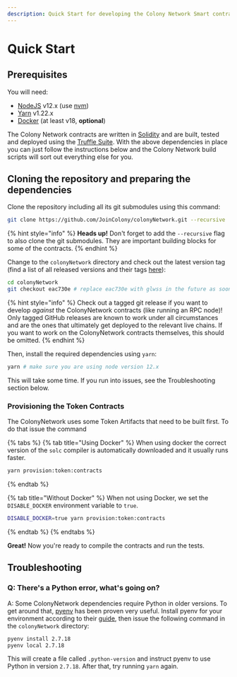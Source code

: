 ```yaml
---
description: Quick Start for developing the Colony Network Smart contracts
---
```


# Quick Start

## Prerequisites

You will need:

* [NodeJS](https://nodejs.org/en/) v12.x (use [nvm](https://github.com/nvm-sh/nvm))
* [Yarn](https://yarnpkg.com/) v1.22.x
* [Docker](https://docs.docker.com/get-docker/) (at least v18, **optional**)

The Colony Network contracts are written in [Solidity](https://soliditylang.org/) and are built, tested and deployed using the [Truffle Suite](https://trufflesuite.com/). With the above dependencies in place you can just follow the instructions below and the Colony Network build scripts will sort out everything else for you.

## Cloning the repository and preparing the dependencies

Clone the repository including all its git submodules using this command:

```bash
git clone https://github.com/JoinColony/colonyNetwork.git --recursive
```

{% hint style="info" %}
**Heads up!** Don't forget to add the `--recursive` flag to also clone the git submodules. They are important building blocks for some of the contracts.
{% endhint %}

Change to the `colonyNetwork` directory and check out the latest version tag (find a list of all released versions and their tags [here](https://github.com/JoinColony/colonyNetwork/releases)):

```bash
cd colonyNetwork
git checkout eac730e # replace eac730e with glwss in the future as soon as it's available
```

{% hint style="info" %}
Check out a tagged git release if you want to develop _against_ the ColonyNetwork contracts (like running an RPC node)! Only tagged GitHub releases are known to work under all circumstances and are the ones that ultimately get deployed to the relevant live chains. If you want to work on the ColonyNetwork contracts themselves, this should be omitted.
{% endhint %}

Then, install the required dependencies using `yarn`:

```bash
yarn # make sure you are using node version 12.x
```

This will take some time. If you run into issues, see the Troubleshooting section below.

### Provisioning the Token Contracts

The ColonyNetwork uses some Token Artifacts that need to be built first. To do that issue the command

{% tabs %}
{% tab title="Using Docker" %}
When using docker the correct version of the `solc` compiler is automatically downloaded and it usually runs faster.

```bash
yarn provision:token:contracts
```
{% endtab %}

{% tab title="Without Docker" %}
When not using Docker, we set the `DISABLE_DOCKER` environment variable to `true`.

```bash
DISABLE_DOCKER=true yarn provision:token:contracts
```
{% endtab %}
{% endtabs %}

**Great!** Now you're ready to compile the contracts and run the tests.

## Troubleshooting

### Q: There's a Python error, what's going on?

A: Some ColonyNetwork dependencies require Python in older versions. To get around that, [pyenv](https://github.com/pyenv/pyenv) has been proven very useful. Install pyenv for your environment according to their [guide](https://github.com/pyenv/pyenv#installation), then issue the following command in the `colonyNetwork` directory:&#x20;

```bash
pyenv install 2.7.18
pyenv local 2.7.18
```

This will create a file called `.python-version` and instruct pyenv to use Python in version `2.7.18`. After that, try running `yarn` again.
